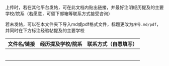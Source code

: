 上传时，若在其他平台发帖，可在此文档内贴出链接，并最好注明经历提及的主要学校/院系（若愿意，可留下邮箱等联系方式接受咨询）

若未发帖，可以在本文件夹下导入md或pdf格式文件，标题更改为`序号.md/pdf`，并同时在下方标注经验帖提及的主要学校



| 文件名/链接 | 经历提及学校/院系 | 联系方式（自愿填写） |
| ----------- | ----------------- | -------------------- |
|             |                   |                      |
|             |                   |                      |
|             |                   |                      |
|             |                   |                      |
|             |                   |                      |
|             |                   |                      |

